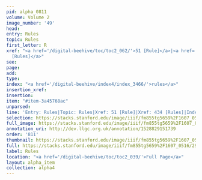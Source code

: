 ```yaml
---
pid: alpha_0811
volume: Volume 2
image_number: '49'
head: 
entry: Rules
topic: Rules
first_letter: R
xref: "<a href='/digital-beehive/toc/toc2_062/'>51 [Rule]</a>|<a href='/digital-beehive/toc/toc2_110/'>434
  [Rules]</a>"
see: 
page: 
add: 
type: 
index: "<a href='/digital-beehive/index4/index_3466/'>rules</a>"
insertion_xref: 
insertion: 
item: "#item-3a45768ac"
unparsed: 
line: 'Entry: Rules|Topic: Rules|Xref: 51 [Rule]|Xref: 434 [Rules]|Index: rules|#item-3a45768ac'
selection: https://stacks.stanford.edu/image/iiif/fm855tg5659%2F1607_0516/290,2056,3016,588/full/0/default.jpg
full_image: https://stacks.stanford.edu/image/iiif/fm855tg5659%2F1607_0516/full/full/0/default.jpg
annotation_uri: http://dev.llgc.org.uk/annotation/1528829151739
order: '811'
thumbnail: https://stacks.stanford.edu/image/iiif/fm855tg5659%2F1607_0516/290,2056,600,180/250,/0/default.jpg
full: https://stacks.stanford.edu/image/iiif/fm855tg5659%2F1607_0516/290,2056,3016,588/full/0/default.jpg
label: Rules
location: "<a href='/digital-beehive/toc/toc2_039/'>Full Page</a>"
layout: alpha_item
collection: alpha4
---
```

